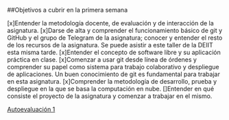 ##Objetivos a cubrir en la primera semana

[x]Entender la metodología docente, de evaluación y de interacción de la asignatura.
[x]Darse de alta y comprender el funcionamiento básico de git y GitHub y el grupo de Telegram de la asignatura; conocer y entender el resto de los recursos de la asignatura. Se puede asistir a este taller de la DEIIT esta misma tarde.
[x]Entender el concepto de software libre y su aplicación práctica en clase.
[x]Comenzar a usar git desde línea de órdenes y comprender su papel como sistema para trabajo colaborativo y despliegue de aplicaciones. Un buen conocimiento de git es fundamental para trabajar en esta asignatura.
[x]Comprender la metodología de desarrollo, prueba y despliegue en la que se basa la computación en nube.
[]Entender en qué consiste el proyecto de la asignatura y comenzar a trabajar en el mismo.

[Autoevaluación 1]()
